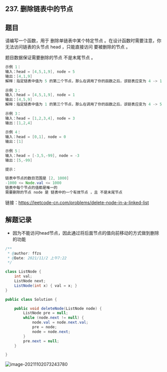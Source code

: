 ## 237. 删除链表中的节点

## 题目

请编写一个函数，用于 删除单链表中某个特定节点 。在设计函数时需要注意，你无法访问链表的头节点 head ，只能直接访问 要被删除的节点 。

题目数据保证需要删除的节点 不是末尾节点 。

 

```java
示例 1：
输入：head = [4,5,1,9], node = 5
输出：[4,1,9]
解释：指定链表中值为 5 的第二个节点，那么在调用了你的函数之后，该链表应变为 4 -> 1 -> 9
    
示例 2：
输入：head = [4,5,1,9], node = 1
输出：[4,5,9]
解释：指定链表中值为 1 的第三个节点，那么在调用了你的函数之后，该链表应变为 4 -> 5 -> 9
    
示例 3：
输入：head = [1,2,3,4], node = 3
输出：[1,2,4]
    
示例 4：
输入：head = [0,1], node = 0
输出：[1]
    
示例 5：
输入：head = [-3,5,-99], node = -3
输出：[5,-99]
```



```java
提示：

链表中节点的数目范围是 [2, 1000]
-1000 <= Node.val <= 1000
链表中每个节点的值都是唯一的
需要删除的节点 node 是 链表中的一个有效节点 ，且 不是末尾节点
```


链接：https://leetcode-cn.com/problems/delete-node-in-a-linked-list

## 解题记录

+ 因为不能访问head节点，因此通过将后面节点的值向前移动的方式做到删除的功能

```java
/**
 * @author: ffzs
 * @Date: 2021/11/2 上午7:22
 */

class ListNode {
    int val;
    ListNode next;
    ListNode(int x) { val = x; }
}

public class Solution {

    public void deleteNode(ListNode node) {
        ListNode pre = null;
        while (node.next != null) {
            node.val = node.next.val;
            pre = node;
            node = node.next;
        }
        pre.next = null;
    }

}
```

![image-20211102073243780](https://gitee.com/ffzs/picture_go/raw/master/img/image-20211102073243780.png)